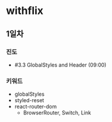 # withflix

 ## 1일차 
  ### 진도
  * #3.3 GlobalStyles and Header (09:00)

  ### 키워드
  * globalStyles
  * styled-reset
  * react-router-dom
    * BrowserRouter, Switch, Link